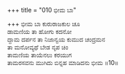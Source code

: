 +++
title = "010 ಭೀಮ ಬಾ"

+++
ಭೀಮ ಬಾ ಕುರುರಾಜಕುಲ ಚೂ  
ಡಾಮಣಿಯ ತಾ ಹೋಗು ಕದನೋ  
ದ್ದಾಮ ದರ್ಪನ ತಾ ನಿಜಾನ್ವಯ ಕುಮುದ ಚಂದ್ರಮನ   
ತಾ ಮನೋವ್ಯಥೆ ಬೇಡ ನೃಪ ಚಿಂ  
ತಾಮಣಿಯ ತಾಯೆನಲು ಕರಯುಗ  
ತಾಮರಸವನು ಮುಗಿದು ಬಿನ್ನಹ ಮಾಡಿದನು ಭೀಮ       ॥10॥